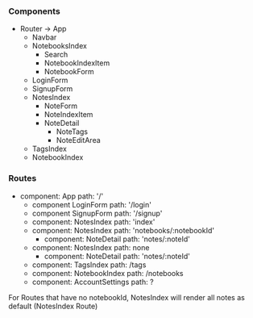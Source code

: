 ### Components

- Router -> App
  - Navbar
  - NotebooksIndex
    - Search
    - NotebookIndexItem
    - NotebookForm
  - LoginForm
  - SignupForm
  - NotesIndex
    - NoteForm
    - NoteIndexItem
    - NoteDetail
      - NoteTags
      - NoteEditArea
  - TagsIndex
  - NotebookIndex

### Routes

- component: App path: '/'
    - component LoginForm path: '/login'
    - component SignupForm path: '/signup'
    - component: NotesIndex path: 'index'
    - component: NotesIndex path: 'notebooks/:notebookId'
      - component: NoteDetail path: 'notes/:noteId'
    - component: NotesIndex path: none
      - component: NoteDetail path: 'notes/:noteId'
    - component: TagsIndex path: /tags
    - component: NotebookIndex path: /notebooks
    - component: AccountSettings path: ?

For Routes that have no notebookId, NotesIndex will render all notes as default (NotesIndex Route)
